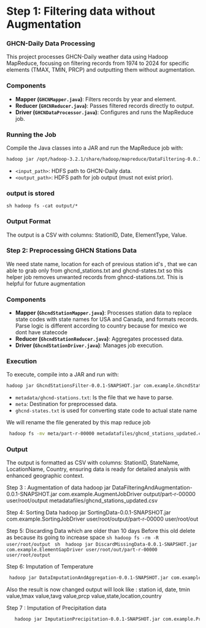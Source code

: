 # Step 1: Filtering data without Augmentation

### GHCN-Daily Data Processing

This project processes GHCN-Daily weather data using Hadoop MapReduce, focusing on filtering records from 1974 to 2024 for specific elements (TMAX, TMIN, PRCP) and outputting them without augmentation.

### Components

- **Mapper (`GHCNMapper.java`)**: Filters records by year and element.
- **Reducer (`GHCNReducer.java`)**: Passes filtered records directly to output.
- **Driver (`GHCNDataProcessor.java`)**: Configures and runs the MapReduce job.

### Running the Job

Compile the Java classes into a JAR and run the MapReduce job with:

```sh
hadoop jar /opt/hadoop-3.2.1/share/hadoop/mapreduce/DataFiltering-0.0.1-SNAPSHOT.jar com.example.GHCNDataProcessor user/root/input/weather output/
```

- `<input_path>`: HDFS path to GHCN-Daily data.
- `<output_path>`: HDFS path for job output (must not exist prior).

### output is stored

`sh hadoop fs -cat output/*`

### Output Format

The output is a CSV with columns: StationID, Date, ElementType, Value.

### Step 2: Preprocessing GHCN Stations Data

We need state name, location for each of previous station id's , that we can able to grab only from ghcnd_stations.txt and ghcnd-states.txt so this helper job removes unwanted records from ghncd-stations.txt. This is helpful for future augmentation

### Components

- **Mapper (`GhcndStationMapper.java`)**: Processes station data to replace state codes with state names for USA and Canada, and formats records. Parse logic is different according to country because for mexico we dont have statecode
- **Reducer (`GhcndStationReducer.java`)**: Aggregates processed data.
- **Driver (`GhcndStationDriver.java`)**: Manages job execution.

### Execution

To execute, compile into a JAR and run with:

```sh
hadoop jar GhcndStationsFilter-0.0.1-SNAPSHOT.jar com.example.GhcndStationDriver metadatafiles/ghcnd-stations.txt meta metadatafiles/ghcnd-states.txt
```

- `metadata/ghcnd-stations.txt`: Is the file that we have to parse.
- `meta`: Destination for preprocessed data.
- `ghcnd-states.txt` is used for converting state code to actual state name

We will rename the file generated by this map reduce job

```sh
 hadoop fs -mv meta/part-r-00000 metadatafiles/ghcnd_stations_updated.csv
```

### Output

The output is formatted as CSV with columns: StationID, StateName, LocationName, Country, ensuring data is ready for detailed analysis with enhanced geographic context.

Step 3 : Augmentation of data
hadoop jar DataFilteringAndAugmentation-0.0.1-SNAPSHOT.jar com.example.AugmentJobDriver output/part-r-00000 user/root/output metadatafiles/ghcnd_stations_updated.csv

Step 4: Sorting Data
hadoop jar SortingData-0.0.1-SNAPSHOT.jar com.example.SortingJobDriver user/root/output/part-r-00000 user/root/out

Step 5: Discarding Data which are older than 10 days
  Before this old delete as because its going to increase space 
  ```sh hadoop fs -rm -R user/root/output ```
```sh  hadoop jar DiscardMissingData-0.0.1-SNAPSHOT.jar com.example.ElementGapDriver user/root/out/part-r-00000 user/root/output ```

Step 6: Imputation of Temperature

```sh 
 hadoop jar DataImputationAndAggregation-0.0.1-SNAPSHOT.jar com.example.TemperatureDataProcessingDriver user/root/output/part-r-00000 user/root/output2
```
Also the result is now changed output will look like : station id, date, tmin value,tmax value,tavg value,prcp value,state,location,country


Step 7 : Imputation of Precipitation data
```sh 
   hadoop jar ImputationPrecipitation-0.0.1-SNAPSHOT.jar com.example.PrecipitationDriver user/root/output2/part-r-00000 user/root/output3
```
